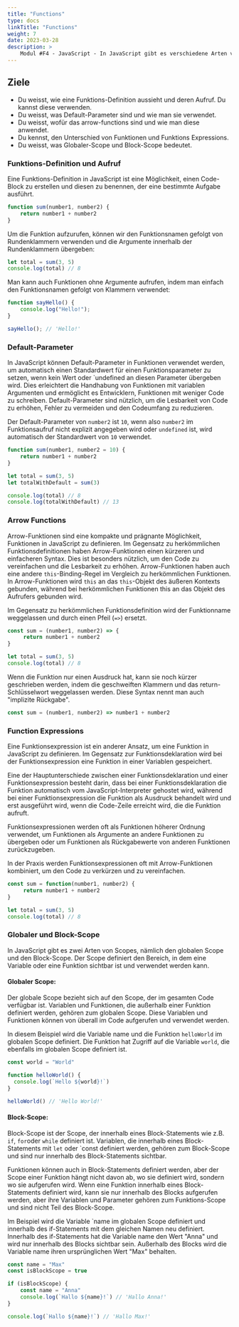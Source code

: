 ```yaml
---
title: "Functions"
type: docs
linkTitle: "Functions"
weight: 7
date: 2023-03-28
description: >
    Modul #F4 - JavaScript - In JavaScript gibt es verschiedene Arten von Funktionen, welche nun hier angeschaut werden.
---
```


## Ziele
* Du weisst, wie eine Funktions-Definition aussieht und deren Aufruf. Du kannst diese verwenden.
* Du weisst, was Default-Parameter sind und wie man sie verwendet.
* Du weisst, wofür das arrow-functions sind und wie man diese anwendet.
* Du kennst, den Unterschied von Funktionen und Funktions Expressions.
* Du weisst, was Globaler-Scope und Block-Scope bedeutet.


### Funktions-Definition und Aufruf
Eine Funktions-Definition in JavaScript ist eine Möglichkeit, einen Code-Block zu erstellen und diesen zu benennen, der eine bestimmte Aufgabe ausführt.

```javascript
function sum(number1, number2) {
    return number1 + number2
}
```

Um die Funktion aufzurufen, können wir den Funktionsnamen gefolgt von Rundenklammern verwenden und die Argumente innerhalb der Rundenklammern übergeben:
```javascript
let total = sum(3, 5)
console.log(total) // 8
```

Man kann auch Funktionen ohne Argumente aufrufen, indem man einfach den Funktionsnamen gefolgt von Klammern verwendet:
```javascript
function sayHello() {
    console.log("Hello!");
}

sayHello(); // 'Hello!'
```

### Default-Parameter
In JavaScript können Default-Parameter in Funktionen verwendet werden, um automatisch einen Standardwert für einen Funktionsparameter zu setzen, wenn kein Wert oder `undefined an diesen Parameter übergeben wird. Dies erleichtert die Handhabung von Funktionen mit variablen Argumenten und ermöglicht es Entwicklern, Funktionen mit weniger Code zu schreiben. Default-Parameter sind nützlich, um die Lesbarkeit von Code zu erhöhen, Fehler zu vermeiden und den Codeumfang zu reduzieren.

Der Default-Parameter von `number2` ist `10`, wenn also `number2` im Funktionsaufruf nicht explizit angegeben wird oder `undefined` ist, wird automatisch der Standardwert von `10` verwendet.
```javascript
function sum(number1, number2 = 10) {
    return number1 + number2
}

let total = sum(3, 5)
let totalWithDefault = sum(3)

console.log(total) // 8
console.log(totalWithDefault) // 13
```

### Arrow Functions
Arrow-Funktionen sind eine kompakte und prägnante Möglichkeit, Funktionen in JavaScript zu definieren. Im Gegensatz zu herkömmlichen Funktionsdefinitionen haben Arrow-Funktionen einen kürzeren und einfacheren Syntax. Dies ist besonders nützlich, um den Code zu vereinfachen und die Lesbarkeit zu erhöhen. Arrow-Funktionen haben auch eine andere `this`-Binding-Regel im Vergleich zu herkömmlichen Funktionen. In Arrow-Funktionen wird `this` an das `this`-Objekt des äußeren Kontexts gebunden, während bei herkömmlichen Funktionen this an das Objekt des Aufrufers gebunden wird.

Im Gegensatz zu herkömmlichen Funktionsdefinition wird der Funktionname weggelassen und durch einen Pfeil (`=>`) ersetzt.

```javascript
const sum = (number1, number2) => {
     return number1 + number2
}

let total = sum(3, 5)
console.log(total) // 8
```

Wenn die Funktion nur einen Ausdruck hat, kann sie noch kürzer geschrieben werden, indem die geschweiften Klammern und das return-Schlüsselwort weggelassen werden. Diese Syntax nennt man auch "implizite Rückgabe".
```javascript
const sum = (number1, number2) => number1 + number2
```

### Function Expressions
Eine Funktionsexpression ist ein anderer Ansatz, um eine Funktion in JavaScript zu definieren. Im Gegensatz zur Funktionsdeklaration wird bei der Funktionsexpression eine Funktion in einer Variablen gespeichert.

Eine der Hauptunterschiede zwischen einer Funktionsdeklaration und einer Funktionsexpression besteht darin, dass bei einer Funktionsdeklaration die Funktion automatisch vom JavaScript-Interpreter gehostet wird, während bei einer Funktionsexpression die Funktion als Ausdruck behandelt wird und erst ausgeführt wird, wenn die Code-Zeile erreicht wird, die die Funktion aufruft.

Funktionsexpressionen werden oft als Funktionen höherer Ordnung verwendet, um Funktionen als Argumente an andere Funktionen zu übergeben oder um Funktionen als Rückgabewerte von anderen Funktionen zurückzugeben.

In der Praxis werden Funktionsexpressionen oft mit Arrow-Funktionen kombiniert, um den Code zu verkürzen und zu vereinfachen.

```javascript
const sum = function(number1, number2) {
     return number1 + number2
}

let total = sum(3, 5)
console.log(total) // 8
```

### Globaler und Block-Scope
In JavaScript gibt es zwei Arten von Scopes, nämlich den globalen Scope und den Block-Scope. Der Scope definiert den Bereich, in dem eine Variable oder eine Funktion sichtbar ist und verwendet werden kann.

#### Globaler Scope:
Der globale Scope bezieht sich auf den Scope, der im gesamten Code verfügbar ist. Variablen und Funktionen, die außerhalb einer Funktion definiert werden, gehören zum globalen Scope. Diese Variablen und Funktionen können von überall im Code aufgerufen und verwendet werden.

In diesem Beispiel wird die Variable name und die Funktion `helloWorld` im globalen Scope definiert. Die Funktion hat Zugriff auf die Variable `world`, die ebenfalls im globalen Scope definiert ist.
```javascript
const world = "World"

function helloWorld() {
  console.log(`Hello ${world}!`)
}

helloWorld() // 'Hello World!'
```

#### Block-Scope:
Block-Scope ist der Scope, der innerhalb eines Block-Statements wie z.B. `if`, `for`oder `while` definiert ist. Variablen, die innerhalb eines Block-Statements mit `let` oder `const definiert werden, gehören zum Block-Scope und sind nur innerhalb des Block-Statements sichtbar.

Funktionen können auch in Block-Statements definiert werden, aber der Scope einer Funktion hängt nicht davon ab, wo sie definiert wird, sondern wo sie aufgerufen wird. Wenn eine Funktion innerhalb eines Block-Statements definiert wird, kann sie nur innerhalb des Blocks aufgerufen werden, aber ihre Variablen und Parameter gehören zum Funktions-Scope und sind nicht Teil des Block-Scope.

Im Beispiel wird die Variable `name im globalen Scope definiert und innerhalb des if-Statements mit dem gleichen Namen neu definiert. Innerhalb des if-Statements hat die Variable name den Wert "Anna" und wird nur innerhalb des Blocks sichtbar sein. Außerhalb des Blocks wird die Variable name ihren ursprünglichen Wert "Max" behalten.
```javascript
const name = "Max"
const isBlockScope = true

if (isBlockScope) {
    const name = "Anna"
    console.log(`Hallo ${name}!`) // 'Hallo Anna!'
}

console.log(`Hallo ${name}!`) // 'Hallo Max!'
```